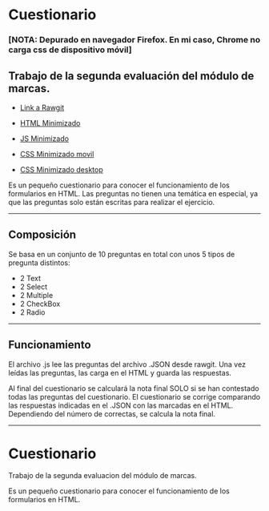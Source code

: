 # Cuestionario

### [NOTA: Depurado en navegador Firefox. En mi caso, Chrome no carga css de dispositivo móvil]

## Trabajo de la segunda evaluación del módulo de marcas.

+ [Link a Rawgit](https://rawgit.com/Pauuu/Cuestionarioo/master/formulario.html)

+ [HTML Minimizado](https://github.com/Pauuu/Cuestionarioo/blob/Minimificaciones/formulario.html) 

+ [JS Minimizado](https://github.com/Pauuu/Cuestionarioo/blob/Minimificaciones/js/js.js)

+ [CSS Minimizado movil](https://github.com/Pauuu/Cuestionarioo/blob/Minimificaciones/css/m.css)

+ [CSS Minimizado desktop](https://github.com/Pauuu/Cuestionarioo/blob/Minimificaciones/css/d.css)



Es un pequeño cuestionario para conocer el funcionamiento de los formularios en HTML. Las preguntas no tienen una temática en especial, ya que las preguntas solo están escritas para realizar el ejercicio.

---
## Composición

Se basa en un conjunto de 10 preguntas en total con unos 5 tipos de pregunta distintos:
+ 2 Text
+ 2 Select
+ 2 Multiple
+ 2 CheckBox
+ 2 Radio

---
## Funcionamiento
El archivo .js lee las preguntas del archivo .JSON desde rawgit.
Una vez leídas las preguntas, las carga en el HTML y guarda las respuestas.

Al final del cuestionario se calculará la nota final SOLO si se han contestado todas las preguntas del cuestionario.
El cuestionario se corrige comparando las respuestas indicadas en el .JSON con las marcadas en el HTML.
Dependiendo del número de correctas, se calcula la nota final.

---
# Cuestionario

Trabajo de la segunda evaluacion del módulo de marcas.

Es un pequeño cuestionario para conocer el funcionamiento de los formularios en HTML.


